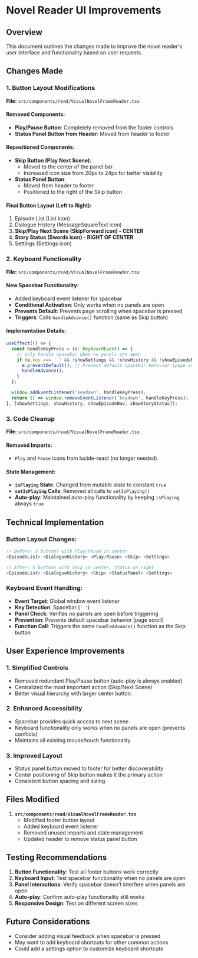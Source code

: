 # Novel Reader UI Improvements

## Overview
This document outlines the changes made to improve the novel reader's user interface and functionality based on user requests.

## Changes Made

### 1. Button Layout Modifications
**File:** `src/components/read/VisualNovelFrameReader.tsx`

#### Removed Components:
- **Play/Pause Button**: Completely removed from the footer controls
- **Status Panel Button from Header**: Moved from header to footer

#### Repositioned Components:
- **Skip Button (Play Next Scene)**: 
  - Moved to the center of the panel bar
  - Increased icon size from 20px to 24px for better visibility
- **Status Panel Button**: 
  - Moved from header to footer
  - Positioned to the right of the Skip button

#### Final Button Layout (Left to Right):
1. Episode List (List icon)
2. Dialogue History (MessageSquareText icon)
3. **Skip/Play Next Scene (SkipForward icon) - CENTER**
4. **Story Status (Swords icon) - RIGHT OF CENTER**
5. Settings (Settings icon)

### 2. Keyboard Functionality
**File:** `src/components/read/VisualNovelFrameReader.tsx`

#### New Spacebar Functionality:
- Added keyboard event listener for spacebar
- **Conditional Activation**: Only works when no panels are open
- **Prevents Default**: Prevents page scrolling when spacebar is pressed
- **Triggers**: Calls `handleAdvance()` function (same as Skip button)

#### Implementation Details:
```typescript
useEffect(() => {
  const handleKeyPress = (e: KeyboardEvent) => {
    // Only handle spacebar when no panels are open
    if (e.key === ' ' && !showSettings && !showHistory && !showEpisodeNav && !showStoryStatus) {
      e.preventDefault(); // Prevent default spacebar behavior (page scroll)
      handleAdvance();
    }
  };

  window.addEventListener('keydown', handleKeyPress);
  return () => window.removeEventListener('keydown', handleKeyPress);
}, [showSettings, showHistory, showEpisodeNav, showStoryStatus]);
```

### 3. Code Cleanup
**File:** `src/components/read/VisualNovelFrameReader.tsx`

#### Removed Imports:
- `Play` and `Pause` icons from lucide-react (no longer needed)

#### State Management:
- **`isPlaying` State**: Changed from mutable state to constant `true`
- **`setIsPlaying` Calls**: Removed all calls to `setIsPlaying()`
- **Auto-play**: Maintained auto-play functionality by keeping `isPlaying` always `true`

## Technical Implementation

### Button Layout Changes:
```typescript
// Before: 5 buttons with Play/Pause in center
<EpisodeList> <DialogueHistory> <Play/Pause> <Skip> <Settings>

// After: 5 buttons with Skip in center, Status on right
<EpisodeList> <DialogueHistory> <Skip> <StatusPanel> <Settings>
```

### Keyboard Event Handling:
- **Event Target**: Global window event listener
- **Key Detection**: Spacebar (`' '`)
- **Panel Check**: Verifies no panels are open before triggering
- **Prevention**: Prevents default spacebar behavior (page scroll)
- **Function Call**: Triggers the same `handleAdvance()` function as the Skip button

## User Experience Improvements

### 1. Simplified Controls
- Removed redundant Play/Pause button (auto-play is always enabled)
- Centralized the most important action (Skip/Next Scene)
- Better visual hierarchy with larger center button

### 2. Enhanced Accessibility
- Spacebar provides quick access to next scene
- Keyboard functionality only works when no panels are open (prevents conflicts)
- Maintains all existing mouse/touch functionality

### 3. Improved Layout
- Status panel button moved to footer for better discoverability
- Center positioning of Skip button makes it the primary action
- Consistent button spacing and sizing

## Files Modified

1. **`src/components/read/VisualNovelFrameReader.tsx`**
   - Modified footer button layout
   - Added keyboard event listener
   - Removed unused imports and state management
   - Updated header to remove status panel button

## Testing Recommendations

1. **Button Functionality**: Test all footer buttons work correctly
2. **Keyboard Input**: Test spacebar functionality when no panels are open
3. **Panel Interactions**: Verify spacebar doesn't interfere when panels are open
4. **Auto-play**: Confirm auto-play functionality still works
5. **Responsive Design**: Test on different screen sizes

## Future Considerations

- Consider adding visual feedback when spacebar is pressed
- May want to add keyboard shortcuts for other common actions
- Could add a settings option to customize keyboard shortcuts 